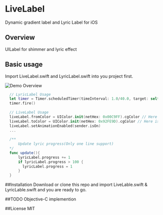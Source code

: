 # LiveLabel
Dynamic gradient label and Lyric Label for iOS

## Overview
UILabel for shimmer and lyric effect

## Basic usage 
Import LiveLabel.swift and LyricLabel.swift into you project first.

![Demo Overview](https://github.com/LitleCarl/LiveLabel/tree/master/out.gif)

``` swift
  // LyricLabel Usage
  let timer = Timer.scheduledTimer(timeInterval: 1.0/40.0, target: self, selector: #selector(update), userInfo: nil, repeats: true);
  timer.fire()
  
  // LiveLabel Usage 
  liveLabel.fromColor = UIColor.init(netHex: 0x00C9FF).cgColor // Here is an entension init method for UIColor from LiveLabel.swift
  liveLabel.toColor = UIColor.init(netHex: 0x92FE9D).cgColor // Here is an entension init method for UIColor from LiveLabel.swift
  liveLabel.setAnimationEnabled(sender.isOn)
  ...
    
  /**
      Update lyric progress(Only one line support)
  */
  func update(){
      lyricLabel.progress += 1
      if lyricLabel.progress > 100 {
        lyricLabel.progress = 1
      }
  }

```

##Installation
Download or clone this repo and import LiveLable.swift & LyricLable.swift and you are ready to go.

##TODO
Objective-C implemention

##License
MIT
